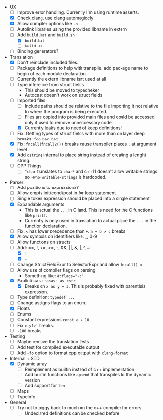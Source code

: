 - UX
    - [ ] Improve error handling. Currently I'm using runtime asserts.
    - [x] Check clang, use clang automagiccly
    - [x] Allow compiler options like `-o`
    - [ ] Autolink libraries using the provided libname in extern
    - [ ] Add `build.bat` and `build.sh`
        - [x] `build.bat`
        - [ ] `build.sh`
    - [ ] Binding generators?
- Translation
    - [x] Don't reinclude included files.
    - [ ] Package definitions to help with transpile. add package name to begin of each module declaration
    - [ ] Currently the extern libname isnt used at all
    - [ ] Type inference from struct fields
        - This should be moved to typecheker
        - Autocast doesn't work on struct fields
    - [ ] Imported files
        - [ ] Include paths should be relative to the file importing it not relative to where the program is being executed.
        - [ ] Files are copied into provided main files and could be accessed only if used to remove unneccessary code
        - [x] Currently leaks due to need of keep definitions!
    - [ ] Fix: Getting types of struct fields with more than on layer deep breaks: `foo.bar.baz`
    - [x] Fix: `fncall(fncall2())` breaks cause transpiler places `;` at argument level
    - [x] Add `cstring` internal to place string instead of creating a lenght string.
    - [ ] CPP Things
        - [ ] `^char` translates to `char*` and c++11 doesn't allow writable strings so `-Wno-writable-strings` is hardcoded.
- Parser
    - [ ] Add positions to expressions?
    - [ ] Allow empty init/cond/post in for loop statement
    - [ ] Single token expression should be placed into a single statement
    - [x] Expandable arguments
        - This is actual the `...` in C land. This is need for the C functions like `printf`.
        - Currently is only used in translation to actual place the `...` in the function declaration.
    - [ ] Fix: `<` has lower precedence than `+`. `a + b > c` breaks
    - [x] Allow symbols on identifiers like: _, 0-9
    - [ ] Allow functions on structs
    - [ ] Add: ==, !, <=, >=, -, &&, ||, &, |, ^, ~
        - [x] `!`
        - [x] `-`
    - [ ] Change StructFieldExpr to SelectorExpr and allow `fncall().x`
    - [ ] Allow use of compiler flags on parsing
        - Something like: `#cflags="-c"`
    - [x] Explicit cast: `"asas" as cstr`
        - [x] Breaks on `x as y + 3`. This is probably fixed with parentisis expression.
    - [ ] Type definition: `typedef ...`
    - [ ] Change assigns flags to an enum.
    - [x] Floats
    - [ ] Enums
    - [ ] Constant expressions `const a = 10`
    - [ ] Fix `x.y[z]` breaks.
    - [ ] `-100` breaks
- Testing
    - [ ] Maybe remove the translation tests
    - [ ] Add test for compiled executable output
    - [ ] Add `-fo` option to format cpp output with `clang-format`
- Internal + STD
    - [x] Dynamic array
        - [ ] Reimplement as builtin instead of c++ implementation
        - [ ] Add builtin functions like `append` that transpiles to the dynamic version
        - [ ] Add support for `len`
    - [ ] Maps
    - [ ] Typeinfo
- General
    - [ ] Try not to piggy back to much on the c++ compiler for errors
        - [ ] Undeclared definitions can be checked before  
